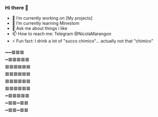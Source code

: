 ### Hi there 👋

<!--
**PlugAndCree/PlugAndCree** is a ✨ _special_ ✨ repository because its `README.md` (this file) appears on your GitHub profile.
-->

- 🔭 I’m currently working on [My projects]
- 🌱 I’m currently learning Minestom
- 💬 Ask me about things i like
- 📫 How to reach me: Telegram @NicolaMarangon
- ⚡ Fun fact: I drink a lot of "succo chimico"... actually not that "chimico"

➖➖🟥🟥🟥                                                            
➖🟥🟥🟥🟥🟥                                    
🟥🟥🟥🟦🟦🟦                                                                        
🟥🟥🟥🟦🟦🟦                                                                                                                                    
🟥🟥🟥🟥🟥🟥                                                            
🟥🟥🟥🟥🟥🟥                                                
➖🟥🟥🟥🟥🟥                                                                        
➖🟥🟥➖🟥🟥                                                
➖🟥🟥➖🟥🟥                                                            
